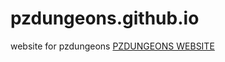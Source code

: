 # pzdungeons.github.io
website for pzdungeons
[PZDUNGEONS WEBSITE](https://pzdungeons.github.io/pzdungeons)
